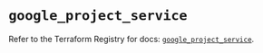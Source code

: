 # `google_project_service`

Refer to the Terraform Registry for docs: [`google_project_service`](https://registry.terraform.io/providers/hashicorp/google-beta/5.38.0/docs/resources/google_project_service).
